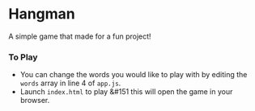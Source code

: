 # Hangman
A simple game that made for a fun project!

### To Play
- You can change the words you would like to play with by editing the `words` array in line 4 of `app.js`.
- Launch `index.html` to play &#151 this will open the game in your browser.
